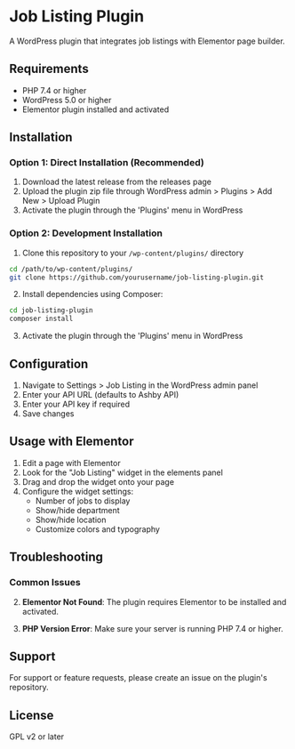 # Job Listing Plugin

A WordPress plugin that integrates job listings with Elementor page builder.

## Requirements

- PHP 7.4 or higher
- WordPress 5.0 or higher
- Elementor plugin installed and activated

## Installation

### Option 1: Direct Installation (Recommended)

1. Download the latest release from the releases page
2. Upload the plugin zip file through WordPress admin > Plugins > Add New > Upload Plugin
3. Activate the plugin through the 'Plugins' menu in WordPress

### Option 2: Development Installation

1. Clone this repository to your `/wp-content/plugins/` directory

```bash
cd /path/to/wp-content/plugins/
git clone https://github.com/yourusername/job-listing-plugin.git
```

2. Install dependencies using Composer:

```bash
cd job-listing-plugin
composer install
```

3. Activate the plugin through the 'Plugins' menu in WordPress

## Configuration

1. Navigate to Settings > Job Listing in the WordPress admin panel
2. Enter your API URL (defaults to Ashby API)
3. Enter your API key if required
4. Save changes

## Usage with Elementor

1. Edit a page with Elementor
2. Look for the "Job Listing" widget in the elements panel
3. Drag and drop the widget onto your page
4. Configure the widget settings:
   - Number of jobs to display
   - Show/hide department
   - Show/hide location
   - Customize colors and typography

## Troubleshooting

### Common Issues

2. **Elementor Not Found**: The plugin requires Elementor to be installed and activated.

3. **PHP Version Error**: Make sure your server is running PHP 7.4 or higher.

## Support

For support or feature requests, please create an issue on the plugin's repository.

## License

GPL v2 or later
